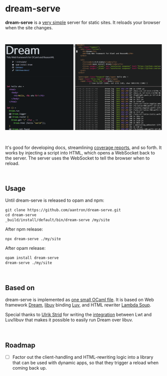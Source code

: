 # dream-serve

**dream-serve** is a [very simple][source] server for static sites. It reloads
your browser when the site changes.

<br>

<p align="center">
<img src="https://raw.githubusercontent.com/aantron/dream-serve/master/reload.gif"></img>
</p>

<br>

It's good for developing docs, streamlining [coverage reports][bisect], and so
forth. It works by injecting a script into HTML, which opens a WebSocket back to
the server. The server uses the WebSocket to tell the browser when to reload.

<br>

## Usage

Until dream-serve is released to opam and npm:

```
git clone https://github.com/aantron/dream-serve.git
cd dream-serve
_build/install/default/bin/dream-serve /my/site
```

After npm release:

```
npx dream-serve ./my/site
```

After opam release:

```
opam install dream-serve
dream-serve ./my/site
```

<br>

## Based on

dream-serve is implemented as [one small OCaml file][source]. It is based on Web
framework [Dream][dream], [libuv][libuv] binding [Luv][luv], and HTML rewriter
[Lambda Soup][soup].

Special thanks to [Ulrik Strid][ulrikstrid] for writing the
[integration][lwt_luv] between Lwt and Luv/libuv that makes it possible to
easily run Dream over libuv.

[source]: https://github.com/aantron/dream-serve/blob/master/dream_serve.ml
[dream]: https://github.com/aantron/dream#readme
[luv]: https://github.com/aantron/luv#readme
[soup]: https://github.com/aantron/lambdasoup#readme
[ulrikstrid]: https://github.com/ulrikstrid
[lwt_luv]: https://github.com/ocsigen/lwt/pull/811
[bisect]: https://github.com/aantron/bisect_ppx#readme
[libuv]: https://github.com/libuv/libuv

<br>

## Roadmap

- [ ] Factor out the client-handling and HTML-rewriting logic into a library
  that can be used with dynamic apps, so that they trigger a reload when coming
  back up.
